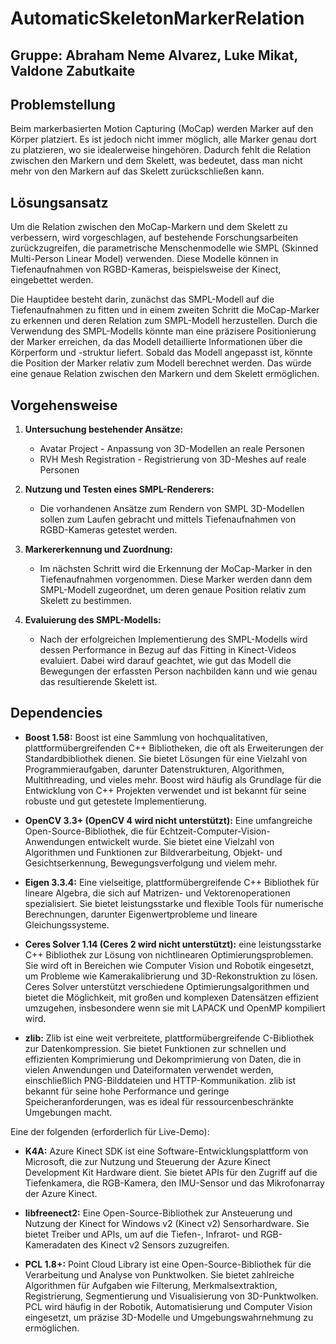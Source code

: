 # AutomaticSkeletonMarkerRelation

## Gruppe: Abraham Neme Alvarez, Luke Mikat, Valdone Zabutkaite

## Problemstellung

Beim markerbasierten Motion Capturing (MoCap) werden Marker auf den Körper platziert. Es ist jedoch nicht immer möglich, alle Marker genau dort zu platzieren, wo sie idealerweise hingehören. Dadurch fehlt die Relation zwischen den Markern und dem Skelett, was bedeutet, dass man nicht mehr von den Markern auf das Skelett zurückschließen kann.

## Lösungsansatz

Um die Relation zwischen den MoCap-Markern und dem Skelett zu verbessern, wird vorgeschlagen, auf bestehende Forschungsarbeiten zurückzugreifen, die parametrische Menschenmodelle wie SMPL (Skinned Multi-Person Linear Model) verwenden. Diese Modelle können in Tiefenaufnahmen von RGBD-Kameras, beispielsweise der Kinect, eingebettet werden. 

Die Hauptidee besteht darin, zunächst das SMPL-Modell auf die Tiefenaufnahmen zu fitten und in einem zweiten Schritt die MoCap-Marker zu erkennen und deren Relation zum SMPL-Modell herzustellen. Durch die Verwendung des SMPL-Modells könnte man eine präzisere Positionierung der Marker erreichen, da das Modell detaillierte Informationen über die Körperform und -struktur liefert. Sobald das Modell angepasst ist, könnte die Position der Marker relativ zum Modell berechnet werden. Das würde eine genaue Relation zwischen den Markern und dem Skelett ermöglichen.

## Vorgehensweise

1. **Untersuchung bestehender Ansätze:**
   - Avatar Project - Anpassung von 3D-Modellen an reale Personen
   - RVH Mesh Registration - Registrierung von 3D-Meshes auf reale Personen

2. **Nutzung und Testen eines SMPL-Renderers:**
   - Die vorhandenen Ansätze zum Rendern von SMPL 3D-Modellen sollen zum Laufen gebracht und mittels Tiefenaufnahmen von RGBD-Kameras getestet werden.

3. **Markererkennung und Zuordnung:**
   - Im nächsten Schritt wird die Erkennung der MoCap-Marker in den Tiefenaufnahmen vorgenommen. Diese Marker werden dann dem SMPL-Modell zugeordnet, um deren genaue Position relativ zum Skelett zu bestimmen.

4. **Evaluierung des SMPL-Modells:**
   - Nach der erfolgreichen Implementierung des SMPL-Modells wird dessen Performance in Bezug auf das Fitting in Kinect-Videos evaluiert. Dabei wird darauf geachtet, wie gut das Modell die Bewegungen der erfassten Person nachbilden kann und wie genau das resultierende Skelett ist.

## Dependencies

- **Boost 1.58:** Boost ist eine Sammlung von hochqualitativen, plattformübergreifenden C++ Bibliotheken, die oft als Erweiterungen der Standardbibliothek dienen. Sie bietet Lösungen für eine Vielzahl von Programmieraufgaben, darunter Datenstrukturen, Algorithmen, Multithreading, und vieles mehr. Boost wird häufig als Grundlage für die Entwicklung von C++ Projekten verwendet und ist bekannt für seine robuste und gut getestete Implementierung.

- **OpenCV 3.3+ (OpenCV 4 wird nicht unterstützt):** Eine umfangreiche Open-Source-Bibliothek, die für Echtzeit-Computer-Vision-Anwendungen entwickelt wurde. Sie bietet eine Vielzahl von Algorithmen und Funktionen zur Bildverarbeitung, Objekt- und Gesichtserkennung, Bewegungsverfolgung und vielem mehr.

- **Eigen 3.3.4:** Eine vielseitige, plattformübergreifende C++ Bibliothek für lineare Algebra, die sich auf Matrizen- und Vektorenoperationen spezialisiert. Sie bietet leistungsstarke und flexible Tools für numerische Berechnungen, darunter Eigenwertprobleme und lineare Gleichungssysteme.

- **Ceres Solver 1.14 (Ceres 2 wird nicht unterstützt):** eine leistungsstarke C++ Bibliothek zur Lösung von nichtlinearen Optimierungsproblemen. Sie wird oft in Bereichen wie Computer Vision und Robotik eingesetzt, um Probleme wie Kamerakalibrierung und 3D-Rekonstruktion zu lösen. Ceres Solver unterstützt verschiedene Optimierungsalgorithmen und bietet die Möglichkeit, mit großen und komplexen Datensätzen effizient umzugehen, insbesondere wenn sie mit LAPACK und OpenMP kompiliert wird.

- **zlib:** Zlib ist eine weit verbreitete, plattformübergreifende C-Bibliothek zur Datenkompression. Sie bietet Funktionen zur schnellen und effizienten Komprimierung und Dekomprimierung von Daten, die in vielen Anwendungen und Dateiformaten verwendet werden, einschließlich PNG-Bilddateien und HTTP-Kommunikation. zlib ist bekannt für seine hohe Performance und geringe Speicheranforderungen, was es ideal für ressourcenbeschränkte Umgebungen macht.

Eine der folgenden (erforderlich für Live-Demo):
- **K4A:** Azure Kinect SDK ist eine Software-Entwicklungsplattform von Microsoft, die zur Nutzung und Steuerung der Azure Kinect Development Kit Hardware dient. Sie bietet APIs für den Zugriff auf die Tiefenkamera, die RGB-Kamera, den IMU-Sensor und das Mikrofonarray der Azure Kinect.
- **libfreenect2:** Eine Open-Source-Bibliothek zur Ansteuerung und Nutzung der Kinect for Windows v2 (Kinect v2) Sensorhardware. Sie bietet Treiber und APIs, um auf die Tiefen-, Infrarot- und RGB-Kameradaten des Kinect v2 Sensors zuzugreifen.

- **PCL 1.8+:** Point Cloud Library ist eine Open-Source-Bibliothek für die Verarbeitung und Analyse von Punktwolken. Sie bietet zahlreiche Algorithmen für Aufgaben wie Filterung, Merkmalsextraktion, Registrierung, Segmentierung und Visualisierung von 3D-Punktwolken. PCL wird häufig in der Robotik, Automatisierung und Computer Vision eingesetzt, um präzise 3D-Modelle und Umgebungswahrnehmung zu ermöglichen.
